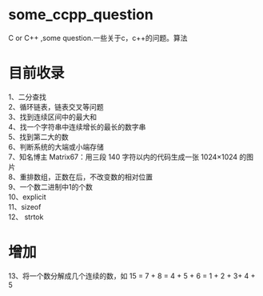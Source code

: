 # some_ccpp_question
C or C++ ,some question.一些关于c，c++的问题。算法

# 目前收录
1、二分查找</br>
2、循环链表，链表交叉等问题</br>
3、找到连续区间中的最大和</br>
4、找一个字符串中连续增长的最长的数字串</br>
5、找到第二大的数</br>
6、判断系统的大端或小端存储</br>
7、知名博主 Matrix67：用三段 140 字符以内的代码生成一张 1024×1024 的图片</br>
8、重排数组，正数在后，不改变数的相对位置</br>
9、一个数二进制中1的个数</br>
10、explicit</br>
11、sizeof</br>
12、 strtok</br>

# 增加
13、将一个数分解成几个连续的数，如 15 = 7 + 8 = 4 + 5 + 6 = 1 + 2 + 3+ 4 + 5